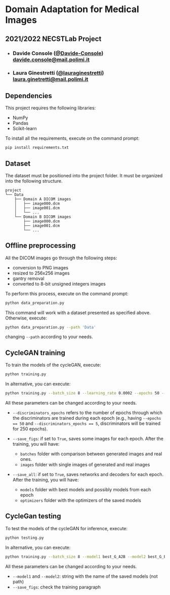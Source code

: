 # Domain Adaptation for Medical Images
## 2021/2022 NECSTLab Project
- ###  Davide Console ([@Davide-Console](https://github.com/Davide-Console)) <br> davide.console@mail.polimi.it
- ###  Laura Ginestretti ([@lauraginestretti](https://github.com/lauraginestretti)) <br> laura.ginetretti@mail.polimi.it

## Dependencies

This project requires the following libraries:

- NumPy
- Pandas
- Scikit-learn

To install all the requirements, execute on the command prompt:
```bash
pip install requirements.txt
```

## Dataset
The dataset must be positioned into the project folder. It must be organized into the following structure.
```
project
└── Data
    ├── Domain A DICOM images
    │   ├── image000.dcm
    │   ├── image001.dcm
    │   └── ...
    └── Domain B DICOM images
        ├── image000.dcm
        ├── image001.dcm
        └── ...

```

## Offline preprocessing
All the DICOM images go through the following steps:
- conversion to PNG images
- resized to 256x256 images
- gantry removal
- converted to 8-bit unsigned integers images

To perform this process, execute on the command prompt:
```bash
python data_preparation.py
```
This command will work with a dataset presented as specified above.
Otherwise, execute:
```bash
python data_preparation.py --path 'Data'
```
changing `--path` according to your needs.

## CycleGAN training

To train the models of the cycleGAN, execute:
```bash
python training.py
```
In alternative, you can execute:
```bash
python training.py --batch_size 8 --learning_rate 0.0002 --epochs 50 --discriminators_epochs 5 --lambda_gp 5 --test_split 0.1 --validation_split 0.2 --save_figs False --save_all False
```
All these parameters can be changed according to your needs.

- `--discriminators_epochs` refers to the number of epochs through which the discriminators are trained during each epoch (e.g., having `--epochs == 50` and `--discriminators_epochs == 5`, discriminators will be trained for 250 epochs).


- `--save_figs`: if set to `True`, saves some images for each epoch. After the training, you will have:
  - `batches` folder with comparison between generated images and real ones.
  - `images` folder with single images of generated and real images


- `--save_all`: if set to `True`, saves networks and decoders for each epoch. After the training, you will have:
  - `models` folder with best models and possibly models from each epoch
  - `optimizers` folder with the optimizers of the saved models

## CycleGan testing

To test the models of the cycleGAN for inference, execute:

```bash
python testing.py
```
In alternative, you can execute:
```bash
python training.py --batch_size 8 --model1 best_G_A2B --model2 best_G_B2A --test_split 0.1 --save_figs False
```
All these parameters can be changed according to your needs.
- `--model1` and `--model2`: string with the name of the saved models (not path)
- `--save_figs`: check the training paragraph